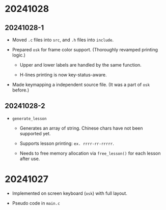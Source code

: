 # 20241028

## 20241028-1

- Moved `.c` files into `src`, and `.h` files into `include`.

- Prepared `osk` for frame color support. (Thoroughly revamped printing logic.)

    - Upper and lower labels are handled by the same function.

    - H-lines printing is now key-status-aware.

- Made keymapping a independent source file. (It was a part of `osk` before.) 

## 20241028-2

- `generate_lesson`

    - Generates an array of string. Chinese chars have not been supported yet.
    
    - Supports lesson printing: `ex. rrrr-rr-rrrrr`.

    - Needs to free memory allocation via `free_lesson()` for each lesson after use.

# 20241027

- Implemented on screen keyboard (`osk`) with full layout.

- Pseudo code in `main.c`